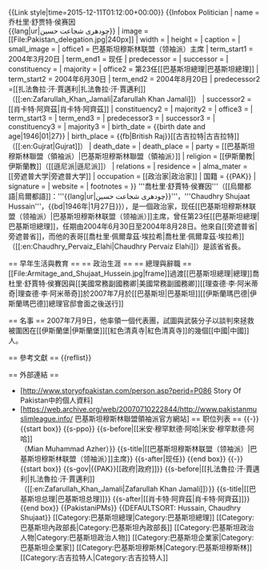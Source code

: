 {{Link style|time=2015-12-11T01:12:00+00:00}}
{{Infobox Politician
| name          = 乔杜里·舒贾特·侯赛因<br />
{{lang|ur|چودھری شجاعت حسین}}
| image         = [[File:Pakistan_delegation.jpg|240px]]
| width         = 
| height        = 
| caption       = 
| small_image   = 
| office1       = 巴基斯坦穆斯林联盟（领袖派）主席
| term_start1   = 2004年3月20日
| term_end1     = 现任
| predecessor   = 
| successor     =
| constituency  = 
| majority      = 
| office2       = 第23任[[巴基斯坦總理|巴基斯坦總理]]
| term_start2   = 2004年6月30日
| term_end2     =  2004年8月20日
| predecessor2  =[[扎法魯拉·汗·賈邁利|扎法魯拉·汗·賈邁利]]（[[:en:Zafarullah_Khan_Jamali|Zafarullah Khan Jamali]]） 
| successor2    =  [[肖卡特·阿齊茲|肖卡特·阿齊茲]]
| constituency2 = 
| majority2     = 
| office3       = 
| term_start3   = 
| term_end3     = 
| predecessor3  = 
| successor3    = 
| constituency3 = 
| majority3     = 
| birth_date    = {{birth date and age|1946|01|27}}
| birth_place   = {{fb|British Raj}}[[古吉拉特|古吉拉特]]（[[:en:Gujrat|Gujrat]]）
| death_date    = 
| death_place   = 
| party         = [[巴基斯坦穆斯林聯盟（領袖派）|巴基斯坦穆斯林聯盟（領袖派）]]
| religion      = [[伊斯蘭教|伊斯蘭教]]（[[遜尼派|遜尼派]]）
| relations     = 
| residence     = 
| alma_mater    = [[旁遮普大学|旁遮普大学]]
| occupation    = [[政治家|政治家]]
| 国籍    = {{PAK}}
| signature     = 
| website       = 
| footnotes     = 
}}
'''喬杜里·舒賈特·侯賽因'''（[[烏爾都語|烏爾都語]]：'''{{lang|ur|چودھری شجاعت حسین}}'''，'''Chaudhry Shujaat Hussain'''，{{bd|1946年|1月27日}}），是一個政治家，现任[[巴基斯坦穆斯林联盟（领袖派）|巴基斯坦穆斯林联盟（领袖派）]]主席，曾任第23任[[巴基斯坦總理|巴基斯坦總理]]，任期由2004年6月30日至2004年8月28日。他來自[[旁遮普省|旁遮普省]]，而他的表哥[[喬杜里·佩爾韋茲·埃拉希|喬杜里·佩爾韋茲·埃拉希]]（[[:en:Chaudhry_Pervaiz_Elahi|Chaudhry Pervaiz Elahi]]）是該省省長。

== 早年生活與教育 ==
== 政治生涯 ==
== 總理與辭職 ==
[[File:Armitage_and_Shujaat_Hussein.jpg|frame]]過渡[[巴基斯坦總理|總理]]喬杜里·舒賈特·侯賽因與[[美國常務副國務卿|美國常務副國務卿]][[理查德·李·阿米蒂奇|理查德·李·阿米蒂奇]]於2007年7月於[[巴基斯坦|巴基斯坦]][[伊斯蘭瑪巴德|伊斯蘭瑪巴德]]總理官邸會面之後送行]]

== 名事 ==
2007年7月9日，他率領一個代表團，試圖與武裝分子以談判來拯救被圍困在[[伊斯蘭堡|伊斯蘭堡]][[紅色清真寺|紅色清真寺]]的幾個[[中國|中國]]人。 

== 參考文獻 ==
{{reflist}}

== 外部連結 ==
* [http://www.storyofpakistan.com/person.asp?perid=P086  Story Of Pakistan中的個人資料]
* [https://web.archive.org/web/20070710222844/http://www.pakistanmuslimleague.info/ 巴基斯坦穆斯林聯盟領袖派官方網站]
== 职位列表 ==
{{-}}
{{start box}}
{{s-ppo}}
{{s-before|[[米安·穆罕默德·阿哈|米安·穆罕默德·阿哈]]<br />（Mian Muhammad Azher）}}
{{s-title|[[巴基斯坦穆斯林联盟（领袖派）|巴基斯坦穆斯林联盟（领袖派）]]主席}}
{{s-after|现任}}
{{end box}}
{{-}}
{{start box}}
{{s-gov|{{PAK}}[[政府|政府]]}}
{{s-before|[[扎法魯拉·汗·賈邁利|扎法魯拉·汗·賈邁利]]<br />（[[:en:Zafarullah_Khan_Jamali|Zafarullah Khan Jamali]]）}}
{{s-title|[[巴基斯坦总理|巴基斯坦总理]]}}
{{s-after|[[肖卡特·阿齊茲|肖卡特·阿齊茲]]}}
{{end box}}
{{PakistaniPMs}}
{{DEFAULTSORT: Hussain, Chaudhry Shujaat}}
[[Category:巴基斯坦總理|Category:巴基斯坦總理]]
[[Category:巴基斯坦內政部長|Category:巴基斯坦內政部長]]
[[Category:巴基斯坦政治人物|Category:巴基斯坦政治人物]]
[[Category:巴基斯坦企業家|Category:巴基斯坦企業家]]
[[Category:巴基斯坦穆斯林|Category:巴基斯坦穆斯林]]
[[Category:古吉拉特人|Category:古吉拉特人]]